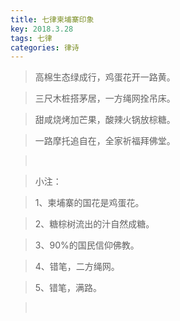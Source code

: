 ```yaml
---
title: 七律柬埔寨印象
key: 2018.3.28
tags: 七律
categories: 律诗
---
```


<blockquote class="blockquote-center">高棉生态绿成行，鸡蛋花开一路黄。
</blockquote>
<blockquote class="blockquote-center">三尺木桩搭茅居，一方绳网拴吊床。
</blockquote>
<blockquote class="blockquote-center">甜咸烧烤加芒果，酸辣火锅放棕糖。
</blockquote>
<blockquote class="blockquote-center">一路摩托追自在，全家祈福拜佛堂。
</blockquote>
<blockquote class="blockquote-center"></br>
</blockquote>
<blockquote class="blockquote-center">小注：
</blockquote>
<blockquote class="blockquote-center">1、柬埔寨的国花是鸡蛋花。
</blockquote>
<blockquote class="blockquote-center">2、糖棕树流出的汁自然成糖。
</blockquote>
<blockquote class="blockquote-center">3、90%的国民信仰佛教。
</blockquote>
<blockquote class="blockquote-center">4、错笔，二方绳网。
</blockquote>
<blockquote class="blockquote-center">5、错笔，满路。
</blockquote>
<blockquote class="blockquote-center"></br>
</blockquote>
